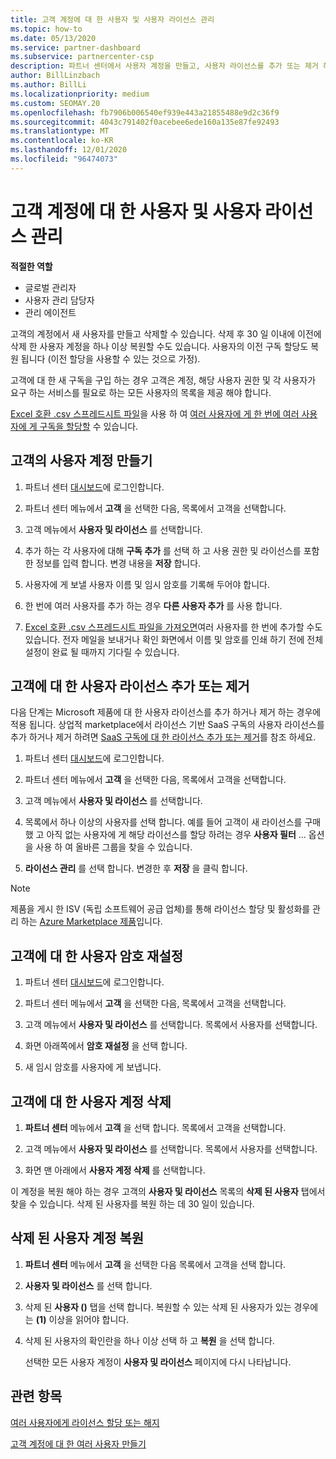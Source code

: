```yaml
---
title: 고객 계정에 대 한 사용자 및 사용자 라이선스 관리
ms.topic: how-to
ms.date: 05/13/2020
ms.service: partner-dashboard
ms.subservice: partnercenter-csp
description: 파트너 센터에서 사용자 계정을 만들고, 사용자 라이선스를 추가 또는 제거 하 고, 사용자 암호를 다시 설정 하 고, 사용자 계정을 삭제 하거나 복원 하는 등 파트너 센터에서 고객의 사용자를 관리 하는 방법에 대해 알아봅니다.
author: BillLinzbach
ms.author: BillLi
ms.localizationpriority: medium
ms.custom: SEOMAY.20
ms.openlocfilehash: fb7906b006540ef939e443a21855488e9d2c36f9
ms.sourcegitcommit: 4043c791402f0acebee6ede160a135e87fe92493
ms.translationtype: MT
ms.contentlocale: ko-KR
ms.lasthandoff: 12/01/2020
ms.locfileid: "96474073"
---
```

# <a name="manage-users-and-user-licenses-for-customer-accounts"></a>고객 계정에 대 한 사용자 및 사용자 라이선스 관리

**적절한 역할**

- 글로벌 관리자
- 사용자 관리 담당자
- 관리 에이전트


고객의 계정에서 새 사용자를 만들고 삭제할 수 있습니다. 삭제 후 30 일 이내에 이전에 삭제 한 사용자 계정을 하나 이상 복원할 수도 있습니다. 사용자의 이전 구독 할당도 복원 됩니다 (이전 할당을 사용할 수 있는 것으로 가정).

고객에 대 한 새 구독을 구입 하는 경우 고객은 계정, 해당 사용자 권한 및 각 사용자가 요구 하는 서비스를 필요로 하는 모든 사용자의 목록을 제공 해야 합니다.  

[Excel 호환 .csv 스프레드시트 파일](adding-multiple-users-to-a-customer-account.md)을 사용 하 여 [여러 사용자에 게 한 번에 여러 사용자에 게 구독을 할당할](bulk-license-provisioning-for-multiple-users.md) 수 있습니다.

<a href="" id="createuseraccounts"></a>

## <a name="create-user-accounts-for-a-customer"></a>고객의 사용자 계정 만들기

1. 파트너 센터 [대시보드](https://partner.microsoft.com/dashboard)에 로그인합니다.

2. 파트너 센터 메뉴에서 **고객** 을 선택한 다음, 목록에서 고객을 선택합니다.

3. 고객 메뉴에서 **사용자 및 라이선스** 를 선택합니다.

4. 추가 하는 각 사용자에 대해 **구독 추가** 를 선택 하 고 사용 권한 및 라이선스를 포함 한 정보를 입력 합니다. 변경 내용을 **저장** 합니다.

5. 사용자에 게 보낼 사용자 이름 및 임시 암호를 기록해 두어야 합니다.

6. 한 번에 여러 사용자를 추가 하는 경우 **다른 사용자 추가** 를 사용 합니다.

7. [Excel 호환 .csv 스프레드시트 파일을 가져오면](adding-multiple-users-to-a-customer-account.md)여러 사용자를 한 번에 추가할 수도 있습니다. 전자 메일을 보내거나 확인 화면에서 이름 및 암호를 인쇄 하기 전에 전체 설정이 완료 될 때까지 기다릴 수 있습니다.

<a href="" id="userlicensing"></a>

## <a name="add-or-remove-user-licenses-for-a-customer"></a>고객에 대 한 사용자 라이선스 추가 또는 제거

다음 단계는 Microsoft 제품에 대 한 사용자 라이선스를 추가 하거나 제거 하는 경우에 적용 됩니다. 상업적 marketplace에서 라이선스 기반 SaaS 구독의 사용자 라이선스를 추가 하거나 제거 하려면 [SaaS 구독에 대 한 라이선스 추가 또는 제거](csp-commercial-marketplace-manage.md#add-or-remove-licenses-for-a-saas-subscription)를 참조 하세요.

1. 파트너 센터 [대시보드](https://partner.microsoft.com/dashboard)에 로그인합니다.

2. 파트너 센터 메뉴에서 **고객** 을 선택한 다음, 목록에서 고객을 선택합니다.

3. 고객 메뉴에서 **사용자 및 라이선스** 를 선택합니다.

4. 목록에서 하나 이상의 사용자를 선택 합니다. 예를 들어 고객이 새 라이선스를 구매 했 고 아직 없는 사용자에 게 해당 라이선스를 할당 하려는 경우 **사용자 필터** ... 옵션을 사용 하 여 올바른 그룹을 찾을 수 있습니다.

5. **라이선스 관리** 를 선택 합니다. 변경한 후 **저장** 을 클릭 합니다.

> [!NOTE]
> 제품을 게시 한 ISV (독립 소프트웨어 공급 업체)를 통해 라이선스 할당 및 활성화를 관리 하는 [Azure Marketplace 제품](csp-commercial-marketplace-manage.md#assign-licenses-and-activate-a-subscription-on-behalf-of-a-customer)입니다.

<a href="" id="resetpassword"></a>

## <a name="reset-a-users-password-for-a-customer"></a>고객에 대 한 사용자 암호 재설정

1. 파트너 센터 [대시보드](https://partner.microsoft.com/dashboard)에 로그인합니다.

2. 파트너 센터 메뉴에서 **고객** 을 선택한 다음, 목록에서 고객을 선택합니다.

3.  고객 메뉴에서 **사용자 및 라이선스** 를 선택합니다. 목록에서 사용자를 선택합니다.

4.  화면 아래쪽에서 **암호 재설정** 을 선택 합니다. 

5.  새 임시 암호를 사용자에 게 보냅니다.

<a href="" id="deleteuseraccounts"></a>

## <a name="delete-user-accounts-for-a-customer"></a>고객에 대 한 사용자 계정 삭제

1.  **파트너 센터** 메뉴에서 **고객** 을 선택 합니다. 목록에서 고객을 선택합니다.

2.  고객 메뉴에서 **사용자 및 라이선스** 를 선택합니다. 목록에서 사용자를 선택합니다.

3.  화면 맨 아래에서 **사용자 계정 삭제** 를 선택합니다.

이 계정을 복원 해야 하는 경우 고객의 **사용자 및 라이선스** 목록의 **삭제 된 사용자** 탭에서 찾을 수 있습니다. 삭제 된 사용자를 복원 하는 데 30 일이 있습니다.

<a href="" id="restoreuseraccounts"></a>

## <a name="restore-deleted-user-accounts"></a>삭제 된 사용자 계정 복원

1.  **파트너 센터** 메뉴에서 **고객** 을 선택한 다음 목록에서 고객을 선택 합니다.

2.  **사용자 및 라이선스** 를 선택 합니다.

3.  삭제 된 **사용자 ()** 탭을 선택 합니다. 복원할 수 있는 삭제 된 사용자가 있는 경우에는 **(1)** 이상을 읽어야 합니다.

4.  삭제 된 사용자의 확인란을 하나 이상 선택 하 고 **복원** 을 선택 합니다.

    선택한 모든 사용자 계정이 **사용자 및 라이선스** 페이지에 다시 나타납니다.

## <a name="related-topics"></a>관련 항목


[여러 사용자에게 라이선스 할당 또는 해지](bulk-license-provisioning-for-multiple-users.md)

[고객 계정에 대 한 여러 사용자 만들기](adding-multiple-users-to-a-customer-account.md)